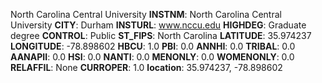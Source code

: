 
North Carolina Central University
**INSTNM**: North Carolina Central University
**CITY**: Durham
**INSTURL**: www.nccu.edu
**HIGHDEG**: Graduate degree
**CONTROL**: Public
**ST_FIPS**: North Carolina
**LATITUDE**: 35.974237
**LONGITUDE**: -78.898602
**HBCU**: 1.0
**PBI**: 0.0
**ANNHI**: 0.0
**TRIBAL**: 0.0
**AANAPII**: 0.0
**HSI**: 0.0
**NANTI**: 0.0
**MENONLY**: 0.0
**WOMENONLY**: 0.0
**RELAFFIL**: None
**CURROPER**: 1.0
**location**: 35.974237, -78.898602